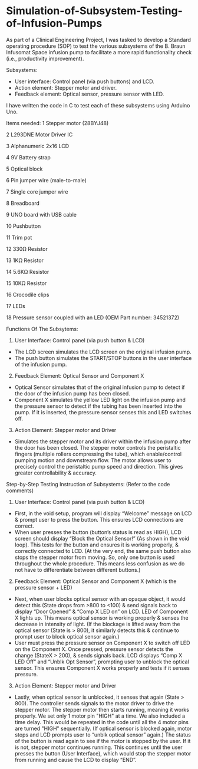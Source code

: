 # Simulation-of-Subsystem-Testing-of-Infusion-Pumps

As part of a Clinical Engineering Project, I was tasked to develop a Standard operating procedure (SOP) to test the various subsystems of the B. Braun Infusomat Space infusion pump to facilitate a more rapid functionality check (i.e., productivity improvement).

Subsystems:
- User interface: Control panel (via push buttons) and LCD.
- Action element: Stepper motor and driver.
- Feedback element: Optical sensor, pressure sensor with LED.


I have written the code in C to test each of these subsystems using Arduino Uno.

Items needed:
1 Stepper motor (28BYJ48)

2 L293DNE Motor Driver IC

3 Alphanumeric 2x16 LCD

4 9V Battery strap

5 Optical block

6 Pin jumper wire (male-to-male)

7 Single core jumper wire

8 Breadboard

9 UNO board with USB cable

10 Pushbutton

11 Trim pot

12 330Ω Resistor

13 1KΩ Resistor

14 5.6KΩ Resistor

15 10KΩ Resistor

16 Crocodile clips

17 LEDs

18 Pressure sensor coupled with an LED (OEM Part number: 34521372)


Functions Of The Subsytems:
1. User Interface: Control panel (via push button & LCD)
- The LCD screen simulates the LCD screen on the original infusion pump.
- The push button simulates the START/STOP buttons in the user interface of the infusion pump.

2. Feedback Element: Optical Sensor and Component X
- Optical Sensor simulates that of the original infusion pump to detect if the door of the infusion pump has been closed.
- Component X simulates the yellow LED light on the infusion pump and the pressure sensor to detect if the tubing has been inserted into the pump. If it is inserted, the pressure sensor  senses this and LED switches off.

3. Action Element: Stepper motor and Driver
- Simulates the stepper motor and its driver within the infusion pump after the door has been closed. The stepper motor controls the peristaltic fingers (multiple rollers compressing the tube), which enable/control pumping motion and downstream flow. The motor allows user to precisely control the peristaltic pump speed and direction. This gives greater controllability & accuracy.


Step-by-Step Testing Instruction of Subsystems: (Refer to the code comments) 

1. User Interface: Control panel (via push button & LCD)
- First, in the void setup, program will display “Welcome” message on LCD & prompt user to press the button. This ensures LCD connections are correct.
- When user presses the button (button’s status is read as HIGH), LCD screen should display “Block the Optical Sensor!” (As shown in the void loop). This tests for the button and ensures it is working properly, & correctly connected to LCD.
(At the very end, the same push button also stops the stepper motor from moving. So, only one button is used throughout the whole procedure. This means less confusion as we do not have to differentiate between different buttons.)

2. Feedback Element: Optical Sensor and Component X (which is the pressure sensor + LED)
- Next, when user blocks optical sensor with an opaque object, it would detect this (State drops from >800 to <100) & send signals back to display “Door Opened” & “Comp X LED on” on LCD. LED of Component X lights up. This means optical sensor is working properly & senses the decrease in intensity of light. (If the blockage is lifted away from the optical sensor (State is > 800), it similarly detects this & continue to prompt user to block optical sensor again.)
- User must press the pressure sensor on Component X to switch off LED on the Component X. Once pressed, pressure sensor detects the change (StateX > 200), & sends signals back. LCD displays “Comp X LED Off” and “Unblk Opt Sensor”, prompting user to unblock the optical sensor. This ensures Component X works properly and tests if it senses pressure.

3. Action Element: Stepper motor and Driver
- Lastly, when optical sensor is unblocked, it senses that again (State > 800). The controller sends signals to the motor driver to drive the stepper motor. The stepper motor then starts running, meaning it works properly. We set only 1 motor pin "HIGH" at a time. We also included a time delay. This would be repeated in the code until all the 4 motor pins are turned "HIGH" sequentially. (If optical sensor is blocked again, motor stops and LCD prompts user to “unblk optical sensor” again.) The status of the button is read again to see if the motor is stopped by the user. If it is not, stepper motor continues running. This continues until the user presses the button (User Interface), which would stop the stepper motor from running and cause the LCD to display “END”.
